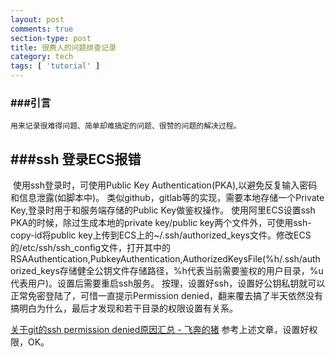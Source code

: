 ```yaml
---
layout: post
comments: true
section-type: post
title: 很费人的问题排查记录
category: tech
tags: [ 'tutorial' ]
---
```

### ###引言

    用来记录很难得问题、简单却难搞定的问题、很赞的问题的解决过程。

## ###ssh 登录ECS报错

​	使用ssh登录时，可使用Public Key Authentication(PKA),以避免反复输入密码和信息泄露(如脚本中)。
	类似github，gitlab等的实现，需要本地存储一个Private Key,登录时用于和服务端存储的Public Key做鉴权操作。
	使用阿里ECS设置ssh PKA的时候，除过生成本地的private key/public key两个文件外，可使用ssh-copy-id将public key上传到ECS上的~/.ssh/authorized_keys文件。修改ECS的/etc/ssh/ssh_config文件，打开其中的RSAAuthentication,PubkeyAuthentication,AuthorizedKeysFile(%h/.ssh/authorized_keys存储健全公钥文件存储路径，%h代表当前需要鉴权的用户目录，%u代表用户)。设置后需要重启ssh服务。
	按理，设置好ssh，设置好公钥私钥就可以正常免密登陆了，可惜一直提示Permission denied，翻来覆去搞了半天依然没有搞明白为什么，最后才发现和若干目录的权限设置有关系。

[关于git的ssh permission denied原因汇总 - 飞奔的猪](http://zqscm.qiniucdn.com/data/20130903005919/index.html)
	参考上述文章，设置好权限，OK。
​	